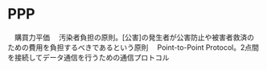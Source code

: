 # PPP
　購買力平価
　汚染者負担の原則。[公害]の発生者が公害防止や被害者救済のための費用を負担するべきであるという原則
　Point-to-Point Protocol。2点間を接続してデータ通信を行うための通信プロトコル
